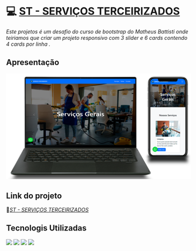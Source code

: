 # 💻 <a href="https://stservicosterceirizados.netlify.app/"> ST - SERVIÇOS TERCEIRIZADOS </a>

<i>Este projetos é um desafio do curso de bootstrap do Matheus Battisti onde teiriamos que criar um projeto responsivo com 3 slider e 6 cards contendo 4 cards por linha .</i>

<h2>Apresentação</h2>
<img src="https://github.com/filipeboneberge/st-servicos-terceirizados/blob/main/laptop_phone_mockup.png?raw=true" />



<h2>Link do projeto </h2>
📎<a href="https://stservicosterceirizados.netlify.app/"><i>ST - SERVIÇOS TERCEIRIZADOS</i></a>

<h2>Tecnologis Utilizadas </h2>
<img src="https://img.shields.io/badge/HTML5-E34F26?style=for-the-badge&logo=html5&logoColor=white" />
<img src="https://img.shields.io/badge/CSS3-1572B6?style=for-the-badge&logo=css3&logoColor=white" />
<img src="https://img.shields.io/badge/JavaScript-F7DF1E?style=for-the-badge&logo=javascript&logoColor=black" />
<img src="https://img.shields.io/badge/Bootstrap-563D7C?style=for-the-badge&logo=bootstrap&logoColor=white" />
